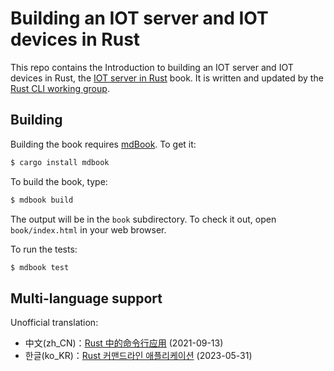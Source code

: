 # Building an IOT server and IOT devices in Rust

This repo contains the Introduction to building an IOT server and IOT devices in Rust, the [IOT server in Rust][IotBook] book.
It is written and updated by the [Rust CLI working group][wg].

## Building

Building the book requires [mdBook].
To get it:

[mdBook]: https://github.com/rust-lang/mdBook

```bash
$ cargo install mdbook
```

To build the book, type:

```bash
$ mdbook build
```

The output will be in the `book` subdirectory.
To check it out, open `book/index.html` in your web browser.

To run the tests:

```bash
$ mdbook test
```

## Multi-language support
Unofficial translation:
- 中文(zh_CN)：[Rust 中的命令行应用][rust-cli-zh_CN] (2021-09-13)
- 한글(ko_KR)：[Rust 커맨드라인 애플리케이션][rust-cli-ko_KR] (2023-05-31)

[IotBook]: https://github.com/jwmurray/iot_rs/book
[wg]: https://github.com/rust-cli/meta
[rust-cli-zh_CN]: https://suibianxiedianer.github.io/rust-cli-book-zh_CN/
[rust-cli-ko_KR]: https://parksb.github.io/rust-cli-book-ko-kr/
